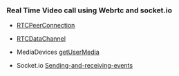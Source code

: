 ### Real Time Video call using Webrtc and socket.io

 - [RTCPeerConnection](https://developer.mozilla.org/en-US/docs/Web/API/RTCPeerConnection/RTCPeerConnection)
 - [RTCDataChannel](https://developer.mozilla.org/en-US/docs/Web/API/RTCDataChannel)
 - MediaDevices [getUserMedia](https://developer.mozilla.org/en-US/docs/Web/API/MediaDevices/getUserMedia)

 - Socket.io [Sending-and-receiving-events](https://socket.io/docs/#Sending-and-receiving-events)
 

